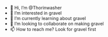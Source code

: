 - 👋 Hi, I’m @Thorinwasher
- 👀 I’m interested in gravel
- 🌱 I’m currently learning about gravel
- 💞️ I’m looking to collaborate on making gravel
- 📫 How to reach me? Look for gravel first

<!---
Thorinwasher/Thorinwasher is a ✨ special ✨ repository because its `README.md` (this file) appears on your GitHub profile.
You can click the Preview link to take a look at your changes.
--->
